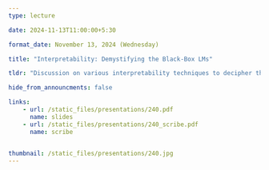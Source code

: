 ```yaml
---
type: lecture

date: 2024-11-13T11:00:00+5:30

format_date: November 13, 2024 (Wednesday)

title: "Interpretability: Demystifying the Black-Box LMs"

tldr: "Discussion on various interpretability techniques to decipher the inner workings of LLMs."

hide_from_announcments: false

links: 
    - url: /static_files/presentations/240.pdf
      name: slides
    - url: /static_files/presentations/240_scribe.pdf
      name: scribe
    

thumbnail: /static_files/presentations/240.jpg
---
```

<!-- Other additional contents using markdown -->
